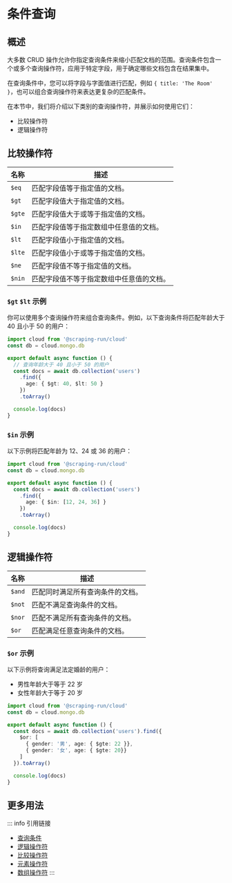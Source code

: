 
# 条件查询

## 概述

大多数 CRUD 操作允许你指定查询条件来缩小匹配文档的范围。查询条件包含一个或多个查询操作符，应用于特定字段，用于确定哪些文档包含在结果集中。

在查询条件中，您可以将字段与字面值进行匹配，例如 `{ title: 'The Room' }`，也可以组合查询操作符来表达更复杂的匹配条件。

在本节中，我们将介绍以下类别的查询操作符，并展示如何使用它们：

- 比较操作符
- 逻辑操作符


## 比较操作符

| 名称 | 描述 |
| --- | --- |
| `$eq` | 匹配字段值等于指定值的文档。 |
| `$gt` | 匹配字段值大于指定值的文档。 |
| `$gte` | 匹配字段值大于或等于指定值的文档。 |
| `$in` | 匹配字段值等于指定数组中任意值的文档。 |
| `$lt` | 匹配字段值小于指定值的文档。 |
| `$lte` | 匹配字段值小于或等于指定值的文档。 |
| `$ne` | 匹配字段值不等于指定值的文档。 |
| `$nin` | 匹配字段值不等于指定数组中任意值的文档。 |


### `$gt` `$lt` 示例

你可以使用多个查询操作符来组合查询条件。例如，以下查询条件将匹配年龄大于 40 且小于 50 的用户：

```typescript
import cloud from '@scraping-run/cloud'
const db = cloud.mongo.db

export default async function () {
  // 查询年龄大于 40 且小于 50 的用户
  const docs = await db.collection('users')
    .find({ 
      age: { $gt: 40, $lt: 50 }
    })
    .toArray()

  console.log(docs)
}
```


### `$in` 示例

以下示例将匹配年龄为 12、24 或 36 的用户：

```typescript
import cloud from '@scraping-run/cloud'
const db = cloud.mongo.db

export default async function () {
  const docs = await db.collection('users')
    .find({ 
      age: { $in: [12, 24, 36] }
    })
    .toArray()

  console.log(docs)
}
```

## 逻辑操作符

| 名称 | 描述 |
| --- | --- |
| `$and` | 匹配同时满足所有查询条件的文档。 |
| `$not` | 匹配不满足查询条件的文档。 |
| `$nor` | 匹配不满足所有查询条件的文档。 |
| `$or` | 匹配满足任意查询条件的文档。 |

### `$or` 示例

以下示例将查询满足法定婚龄的用户：
- 男性年龄大于等于 22 岁
- 女性年龄大于等于 20 岁


```typescript
import cloud from '@scraping-run/cloud'
const db = cloud.mongo.db

export default async function () {
  const docs = await db.collection('users').find({
    $or: [
      { gender: '男', age: { $gte: 22 }},
      { gender: '女', age: { $gte: 20}}
    ]
  }).toArray()

  console.log(docs)
}
```

## 更多用法

::: info 引用链接
- [查询条件](https://www.mongodb.com/docs/drivers/node/v5.0/fundamentals/crud/query-document/)
- [逻辑操作符](https://www.mongodb.com/docs/manual/reference/operator/query-logical/)
- [比较操作符](https://www.mongodb.com/docs/manual/reference/operator/query-comparison/)
- [元素操作符](https://www.mongodb.com/docs/manual/reference/operator/query-element/)
- [数组操作符](https://www.mongodb.com/docs/manual/reference/operator/query-array/)
:::